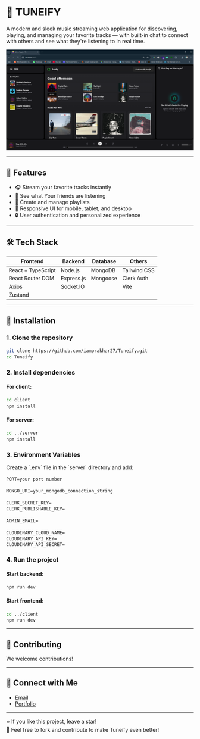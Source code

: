 
# 🎵 TUNEIFY

A modern and sleek music streaming web application for discovering, playing, and managing your favorite tracks — with built-in chat to connect with others and see what they're listening to in real time.


![Tuneify Banner](/frontend/public/banner.png) 

---

## 🚀 Features

- 🎧 Stream your favorite tracks instantly
- 🤳 See what Your friends are listening
- 📁 Create and manage playlists
- 📱 Responsive UI for mobile, tablet, and desktop
- 🔒 User authentication and personalized experience

---

## 🛠️ Tech Stack

| Frontend          | Backend        | Database     | Others              |
|-------------------|----------------|--------------|---------------------|
|React + TypeScript | Node.js        | MongoDB      | Tailwind CSS        |
| React Router DOM  | Express.js     | Mongoose     | Clerk Auth          |
| Axios             | Socket.IO      |              | Vite                |
| Zustand           |                |              |                     |

---


## 🔧 Installation

### 1. Clone the repository

```bash
git clone https://github.com/iamprakhar27/Tuneify.git
cd Tuneify
```

### 2. Install dependencies

#### For client:

```bash
cd client
npm install
```

#### For server:

```bash
cd ../server
npm install
```

### 3. Environment Variables

Create a \`.env\` file in the \`server\` directory and add:

```env
PORT=your port number

MONGO_URI=your_mongodb_connection_string

CLERK_SECRET_KEY= 
CLERK_PUBLISHABLE_KEY=

ADMIN_EMAIL=

CLOUDINARY_CLOUD_NAME= 
CLOUDINARY_API_KEY= 
CLOUDINARY_API_SECRET=
```

### 4. Run the project

#### Start backend:

```bash
npm run dev
```

#### Start frontend:

```bash
cd ../client
npm run dev
```

---

## 🙌 Contributing

We welcome contributions!  

---

## 🤝 Connect with Me

- [Email](prakharofficial17@gmail.com)
- [Portfolio](https://prakhar-portfolio-coral.vercel.app/)

---

⭐ If you like this project, leave a star!  
📝 Feel free to fork and contribute to make Tuneify even better!
